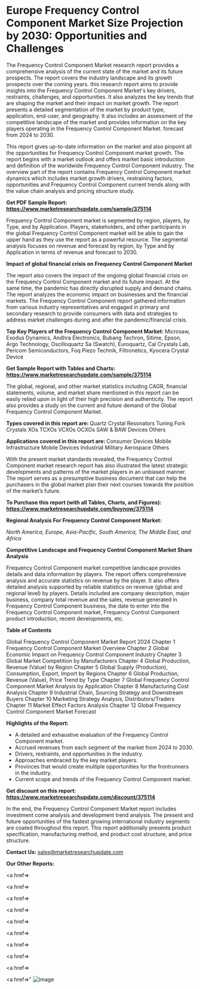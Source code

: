 # Europe Frequency Control Component Market Size Projection by 2030: Opportunities and Challenges

The Frequency Control Component Market research report provides a comprehensive analysis of the current state of the market and its future prospects. The report covers the industry landscape and its growth prospects over the coming years. this research report aims to provide insights into the Frequency Control Component Market's key drivers, restraints, challenges, and opportunities. It also analyzes the key trends that are shaping the market and their impact on market growth. The report presents a detailed segmentation of the market by product type, application, end-user, and geography. It also includes an assessment of the competitive landscape of the market and provides information on the key players operating in the Frequency Control Component Market. forecast from 2024 to 2030.

This report gives up-to-date information on the market and also pinpoint all the opportunities for Frequency Control Component market growth. The report begins with a market outlook and offers market basic introduction and definition of the worldwide Frequency Control Component industry. The overview part of the report contains Frequency Control Component market dynamics which includes market growth drivers, restraining factors, opportunities and Frequency Control Component current trends along with the value chain analysis and pricing structure study.

<strong><b>Get PDF Sample Report: <a href=https://www.marketresearchupdate.com/sample/375114>https://www.marketresearchupdate.com/sample/375114</a></b></strong>

Frequency Control Component market is segmented by region, players, by Type, and by Application. Players, stakeholders, and other participants in the global Frequency Control Component market will be able to gain the upper hand as they use the report as a powerful resource. The segmental analysis focuses on revenue and forecast by region, by Type and by Application in terms of revenue and forecast to 2030.

<strong><b>Impact of global financial crisis on Frequency Control Component Market</b></strong>

The report also covers the impact of the ongoing global financial crisis on the Frequency Control Component market and its future impact. At the same time, the pandemic has directly disrupted supply and demand chains. The report analyzes the economic impact on businesses and the financial markets. The Frequency Control Component report gathered information from various industry representatives and engaged in primary and secondary research to provide consumers with data and strategies to address market challenges during and after the pandemic/financial crisis.

<strong><b>Top Key Players of the Frequency Control Component Market:
</b></strong>Microsaw, Exodus Dynamics, Andhra Electronics, Bubang Techron, Sitime, Epson, Argo Technology, Oscilloquartz Sa (Swatch), Euroquartz, Cal Crystals Lab, Pericom Semiconductors, Foq Piezo Technik, Filtronetics, Kyocera Crystal Device<strong><b>
</b></strong>

<strong><b>Get Sample Report with Tables and Charts: <a href=https://www.marketresearchupdate.com/sample/375114>https://www.marketresearchupdate.com/sample/375114</a></b></strong>

The global, regional, and other market statistics including CAGR, financial statements, volume, and market share mentioned in this report can be easily relied upon in light of their high precision and authenticity. The report also provides a study on the current and future demand of the Global Frequency Control Component Market.

<strong><b>Types covered in this report are:
</b></strong>Quartz Crystal Resonators
Tuning Fork Crystals
XOs
TCXOs
VCXOs
OCXOs
SAW & BAW Devices
Others<strong><b>
</b></strong>

<strong><b>Applications covered in this report are:
</b></strong>Consumer Devices
Mobile Infrastructure
Mobile Devices
Industrial
Military
Aerospace
Others<strong><b>
</b></strong>

With the present market standards revealed, the Frequency Control Component market research report has also illustrated the latest strategic developments and patterns of the market players in an unbiased manner. The report serves as a presumptive business document that can help the purchasers in the global market plan their next courses towards the position of the market’s future.

<strong><b>To Purchase this report (with all Tables, Charts, and Figures): <a href=https://www.marketresearchupdate.com/buynow/375114>https://www.marketresearchupdate.com/buynow/375114</a></b></strong>

<strong><b>Regional Analysis For Frequency Control Component Market:</b></strong>

<em><i>North America, Europe, Asia-Pacific, South America, The Middle East, and Africa</i></em>

<strong><b>Competitive Landscape and Frequency Control Component Market Share Analysis</b></strong>

Frequency Control Component market competitive landscape provides details and data information by players. The report offers comprehensive analysis and accurate statistics on revenue by the player. It also offers detailed analysis supported by reliable statistics on revenue (global and regional level) by players. Details included are company description, major business, company total revenue and the sales, revenue generated in Frequency Control Component business, the date to enter into the Frequency Control Component market, Frequency Control Component product introduction, recent developments, etc.

<strong><b>Table of Contents</b></strong>

Global Frequency Control Component Market Report 2024
Chapter 1 Frequency Control Component Market Overview
Chapter 2 Global Economic Impact on Frequency Control Component Industry
Chapter 3 Global Market Competition by Manufacturers
Chapter 4 Global Production, Revenue (Value) by Region
Chapter 5 Global Supply (Production), Consumption, Export, Import by Regions
Chapter 6 Global Production, Revenue (Value), Price Trend by Type
Chapter 7 Global Frequency Control Component Market Analysis by Application
Chapter 8 Manufacturing Cost Analysis
Chapter 9 Industrial Chain, Sourcing Strategy and Downstream Buyers
Chapter 10 Marketing Strategy Analysis, Distributors/Traders
Chapter 11 Market Effect Factors Analysis
Chapter 12 Global Frequency Control Component Market Forecast

<strong><b>Highlights of the Report:</b></strong>

- A detailed and exhaustive evaluation of the Frequency Control Component market.
- Accrued revenues from each segment of the market from 2024 to 2030.
- Drivers, restraints, and opportunities in the industry.
- Approaches embraced by the key market players.
- Provinces that would create multiple opportunities for the frontrunners in the industry.
- Current scope and trends of the Frequency Control Component market.

<strong><b>Get discount on this report: <a href=https://www.marketresearchupdate.com/discount/375114>https://www.marketresearchupdate.com/discount/375114</a></b></strong>

In the end, the Frequency Control Component Market report includes investment come analysis and development trend analysis. The present and future opportunities of the fastest growing international industry segments are coated throughout this report. This report additionally presents product specification, manufacturing method, and product cost structure, and price structure.

<strong><b>Contact Us:
</b></strong>sales@marketresearchupdate.com

<strong>Our Other Reports:</strong>

<a href=></a>

<a href=></a>

<a href=></a>

<a href=></a>

<a href=></a>

<a href=></a>

<a href=></a>

<a href=></a>

<a href=></a>

<a href=></a>"
![image](https://github.com/Gayatrikarjule/Market-Analysis-360/assets/97346546/eca33cbe-bd73-4e16-89cb-ef253a5437aa)
